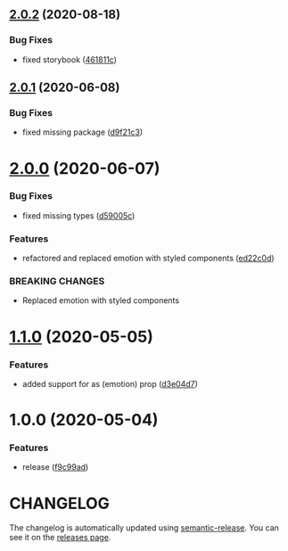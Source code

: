 ## [2.0.2](https://github.com/nejcm/react-utility-components/compare/v2.0.1...v2.0.2) (2020-08-18)


### Bug Fixes

* fixed storybook ([461811c](https://github.com/nejcm/react-utility-components/commit/461811ca9eeb30376c845e389bdf91fa3bce8ffb))

## [2.0.1](https://github.com/nejcm/react-utility-components/compare/v2.0.0...v2.0.1) (2020-06-08)


### Bug Fixes

* fixed missing package ([d9f21c3](https://github.com/nejcm/react-utility-components/commit/d9f21c338e25cc43698366771709fd7360154ea6))

# [2.0.0](https://github.com/nejcm/react-utility-components/compare/v1.1.0...v2.0.0) (2020-06-07)


### Bug Fixes

* fixed missing types ([d59005c](https://github.com/nejcm/react-utility-components/commit/d59005ce62a33655695a6940b834b72da9f11341))


### Features

* refactored and replaced emotion with styled components ([ed22c0d](https://github.com/nejcm/react-utility-components/commit/ed22c0d1121f9c02b1bc47e2edf6d257673349a0))


### BREAKING CHANGES

* Replaced emotion with styled components

# [1.1.0](https://github.com/nejcm/react-utility-components/compare/v1.0.0...v1.1.0) (2020-05-05)


### Features

* added support for as (emotion) prop ([d3e04d7](https://github.com/nejcm/react-utility-components/commit/d3e04d72f82ee04ee44af85471d30e427f655b9c))

# 1.0.0 (2020-05-04)


### Features

* release ([f9c99ad](https://github.com/nejcm/react-utility-components/commit/f9c99adb389e83cc4924f97770676edc1eb502f2))

# CHANGELOG

The changelog is automatically updated using
[semantic-release](https://github.com/semantic-release/semantic-release). You
can see it on the [releases page](../../releases).
